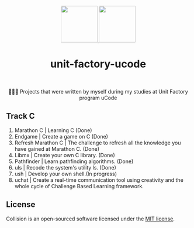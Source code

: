 <p align="center">
    <a href="https://ru.wikipedia.org/wiki/YAGNI" target="_blank">
        <img src="https://github.com/viacheslavpleshkov/unit-factory-ucode/blob/master/.git_images/unit_logo.png?raw=true" height="100px">
    </a>
    <a href="https://www.instagram.com/" target="_blank">
        <img src="https://github.com/viacheslavpleshkov/unit-factory-ucode/blob/master/.git_images/ucode_logo.png?raw=true" height="100px">
    </a>
    <h1 align="center">unit-factory-ucode</h1>
    <br>
</p>
<p align="center">🏊🏻‍♂️ Projects that were written by myself during my studies at Unit Factory program uCode</p>

## Track C
1. Marathon C | Learning C (Done)
1. Endgame | Create a game on C (Done)
1. Refresh Marathon C | The challenge to refresh all the knowledge you have gained at Marathon C. (Done)
1. Libmx | Create your own C library. (Done)
1. Pathfinder | Learn pathfinding algorithms. (Done)
1. uls | Recode the system's utility ls. (Done)
1. ush | Develop your own shell.(In progress)
1. uchat | Create a real-time communication tool using creativity and the whole cycle of Challenge Based Learning framework.

## License

Collision is an open-sourced software licensed under the [MIT license](LICENSE.md).
